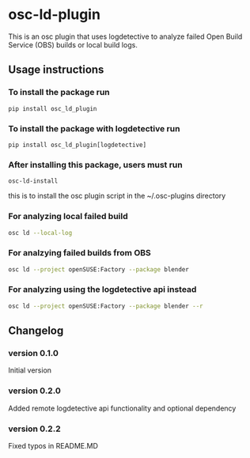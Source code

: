 # osc-ld-plugin

This is an osc plugin that uses logdetective to analyze failed Open Build Service (OBS) builds or local build logs.

## Usage instructions

### To install the package run
```
pip install osc_ld_plugin
```

### To install the package with logdetective run
```
pip install osc_ld_plugin[logdetective]
```

### After installing this package, users must run
```
osc-ld-install
```
this is to install the osc plugin script in the ~/.osc-plugins directory

### For analyzing local failed build
```bash
osc ld --local-log
```

### For analzying failed builds from OBS
```bash
osc ld --project openSUSE:Factory --package blender
```

### For analyzing using the logdetective api instead
```bash
osc ld --project openSUSE:Factory --package blender --r
```


## Changelog

### version 0.1.0
Initial version

### version 0.2.0
Added remote logdetective api functionality and optional dependency

### version 0.2.2
Fixed typos in README.MD